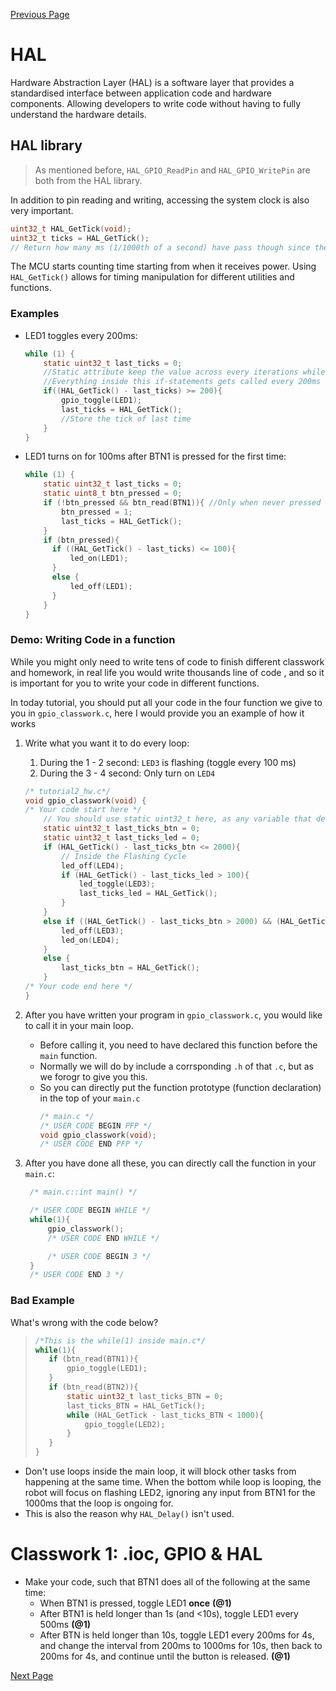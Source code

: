 [Previous Page](02-GPIO.md)

# HAL

Hardware Abstraction Layer (HAL) is a software layer that provides a standardised interface between application code and hardware components. Allowing developers to write code without having to fully understand the hardware details.

## HAL library

>As mentioned before, `HAL_GPIO_ReadPin` and `HAL_GPIO_WritePin` are both from the HAL library. 

In addition to pin reading and writing, accessing the system clock is also very important. 

```c
uint32_t HAL_GetTick(void);
uint32_t ticks = HAL_GetTick();
// Return how many ms (1/1000th of a second) have pass though since the MCU start running
```

The MCU starts counting time starting from when it receives power. Using `HAL_GetTick()` allows for timing manipulation for different utilities and functions. 

### Examples

- LED1 toggles every 200ms:

  ```c
  while (1) {
      static uint32_t last_ticks = 0;
      //Static attribute keep the value across every iterations while it will not be re-initized
      //Everything inside this if-statements gets called every 200ms
      if((HAL_GetTick() - last_ticks) >= 200){
          gpio_toggle(LED1);
          last_ticks = HAL_GetTick();
          //Store the tick of last time
      }
  }
  ```

- LED1 turns on for 100ms after BTN1 is pressed for the first time:
  ```c
  while (1) {
      static uint32_t last_ticks = 0;
      static uint8_t btn_pressed = 0;
      if (!btn_pressed && btn_read(BTN1)){ //Only when never pressed
          btn_pressed = 1;
          last_ticks = HAL_GetTick();
      }
      if (btn_pressed){
        if ((HAL_GetTick() - last_ticks) <= 100){
            led_on(LED1);
        }
        else {
            led_off(LED1);
        }
      }
  }
  ```

### Demo: Writing Code in a function 
While you might only need to write tens of code to finish different classwork and homework, in real life you would write thousands line of code , and so it is important for you to write your code in different functions.

In today tutorial, you should put all your code in the four function we give to you in `gpio_classwork.c`, here I would provide you an example of how it works

1. Write what you want it to do every loop:
   1. During the 1 - 2 second: `LED3` is flashing (toggle every 100 ms)
   2. During the 3 - 4 second: Only turn on `LED4` 
    ```c
    /* tutorial2_hw.c*/
    void gpio_classwork(void) {
    /* Your code start here */
        // You should use static uint32_t here, as any variable that defined in main.c cannot call here unless you extern it
        static uint32_t last_ticks_btn = 0;
        static uint32_t last_ticks_led = 0;
        if (HAL_GetTick() - last_ticks_btn <= 2000){ 
            // Inside the Flashing Cycle
            led_off(LED4);
            if (HAL_GetTick() - last_ticks_led > 100){
                led_toggle(LED3);
                last_ticks_led = HAL_GetTick();
            }
        }
        else if ((HAL_GetTick() - last_ticks_btn > 2000) && (HAL_GetTick() - last_ticks_btn < 4000)) {
            led_off(LED3);
            led_on(LED4);
        }
        else {
            last_ticks_btn = HAL_GetTick();
        }        
    /* Your code end here */
    }
    ```

2. After you have written your program in `gpio_classwork.c`, you would like to call it in your main loop.
   - Before calling it, you need to have declared this function before the `main` function. 
   - Normally we will do by include a corrsponding `.h` of that `.c`, but as we forogr to give you this.
   - So you can directly put the function prototype (function declaration) in the top of your `main.c`
        ```c
        /* main.c */
        /* USER CODE BEGIN PFP */
        void gpio_classwork(void);
        /* USER CODE END PFP */
        ```
3. After you have done all these, you can directly call the function in your `main.c`:
   ```c 
    /* main.c::int main() */

    /* USER CODE BEGIN WHILE */
    while(1){
        gpio_classwork();
        /* USER CODE END WHILE */

        /* USER CODE BEGIN 3 */
    }
    /* USER CODE END 3 */
   ```

### Bad Example 
What's wrong with the code below?
> ```c
>/*This is the while(1) inside main.c*/
>while(1){
>    if (btn_read(BTN1)){
>        gpio_toggle(LED1);
>    }
>    if (btn_read(BTN2)){
>        static uint32_t last_ticks_BTN = 0;
>        last_ticks_BTN = HAL_GetTick();
>        while (HAL_GetTick - last_ticks_BTN < 1000){
>            gpio_toggle(LED2);
>        }
>    }
>}
> ```

- Don't use loops inside the main loop, it will block other tasks from happening at the same time. When the bottom while loop is looping, the robot will focus on flashing LED2, ignoring any input from BTN1 for the 1000ms that the loop is ongoing for.
- This is also the reason why `HAL_Delay()` isn't used.

# Classwork 1: .ioc, GPIO & HAL
<!--
* When `BTN1` is held, `LED1` should be on. **(@1)**
* When `BTN2` is held, `LED2` should be flashing (toggle in 50ms).**(@1)**
* When both `BTN1` and `BTN2` are held, the following sequence is conducted:**(@2)**
  * `LED1` and `LED3` are on while `LED2` are flashing.
  * After 1 second, `LED1` and `LED3` are flashing while `LED2` are on.
  * After 1 second, repeat from step 1.
* Keyword: Finite State Machine
-->
- Make your code, such that BTN1 does all of the following at the same time:
  - When BTN1 is pressed, toggle LED1 **once** **(@1)**
  - After BTN1 is held longer than 1s (and <10s), toggle LED1 every 500ms **(@1)**
  - After BTN is held longer than 10s, toggle LED1 every 200ms for 4s, and change the interval from 200ms to 1000ms for 10s, then back to 200ms for 4s, and continue until the button is released. **(@1)**

[Next Page](04-TFT.md)
